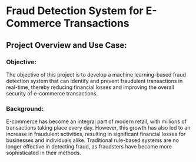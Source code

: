 # Fraud Detection System for E-Commerce Transactions

## Project Overview and Use Case:

### Objective:

The objective of this project is to develop a machine learning-based fraud detection system that can identify and prevent fraudulent transactions in real-time, thereby reducing financial losses and improving the overall security of e-commerce transactions.

### Background:

E-commerce has become an integral part of modern retail, with millions of transactions taking place every day. However, this growth has also led to an increase in fraudulent activities, resulting in significant financial losses for businesses and individuals alike. Traditional rule-based systems are no longer effective in detecting fraud, as fraudsters have become more sophisticated in their methods.
